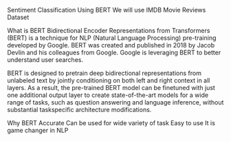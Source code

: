 
Sentiment Classification Using BERT
We will use IMDB Movie Reviews Dataset

What is BERT
Bidirectional Encoder Representations from Transformers (BERT) is a technique for NLP (Natural Language Processing) pre-training developed by Google. BERT was created and published in 2018 by Jacob Devlin and his colleagues from Google. Google is leveraging BERT to better understand user searches.

BERT is designed to pretrain deep bidirectional representations from unlabeled text by jointly conditioning on both left and right context in all layers. As a result, the pre-trained BERT model can be finetuned with just one additional output layer to create state-of-the-art models for a wide range of tasks, such as question answering and language inference, without substantial taskspecific architecture modifications.

Why BERT
Accurate
Can be used for wide variety of task
Easy to use
It is game changer in NLP
